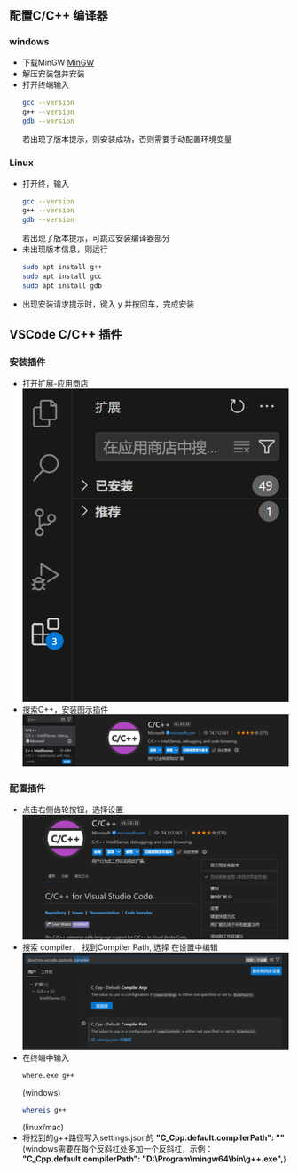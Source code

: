 ## 配置C/C++ 编译器

### windows

- 下载MinGW [MinGW](https://sourceforge.net/projects/mingw-w64/)
- 解压安装包并安装
- 打开终端输入
    ```bash 
    gcc --version
    g++ --version
    gdb --version
    ```
    若出现了版本提示，则安装成功，否则需要手动配置环境变量

### Linux

- 打开终，输入 
    ```bash 
    gcc --version
    g++ --version
    gdb --version
    ```
    若出现了版本提示，可跳过安装编译器部分
- 未出现版本信息，则运行
    ```bash
    sudo apt install g++
    sudo apt install gcc
    sudo apt install gdb
    ```
- 出现安装请求提示时，键入 y 并按回车，完成安装

## VSCode C/C++ 插件

### 安装插件

- 打开扩展-应用商店 ![应用商店](pic/CExtension.png)
- 搜索C++，安装图示插件 ![C/C++扩展](pic/CExtension2.png)

### 配置插件

- 点击右侧齿轮按钮，选择设置![设置](pic/Settings.png)
- 搜索 compiler， 找到Compiler Path, 选择 在设置中编辑![Path](pic/compiler.png)
- 在终端中输入
    ```bash
    where.exe g++
    ```
    (windows)
    ```bash
    whereis g++
    ```
    (linux/mac)
- 将找到的g++路径写入settings.json的 **"C_Cpp.default.compilerPath": ""** (windows需要在每个反斜杠处多加一个反斜杠，示例： **"C_Cpp.default.compilerPath": "D:\\Program\\mingw64\\bin\\g++.exe",**)
